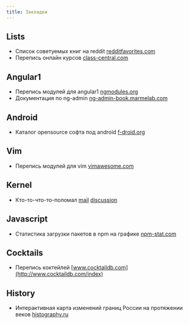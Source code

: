 ```yaml
---
title: Закладки
---
```


## Lists
- Список советуемых книг на reddit [redditfavorites.com](https://redditfavorites.com/)
- Перепись онлайн курсов [class-central.com](http://class-central.com)

## Angular1
- Перепись модулей для angular1 [ngmodules.org](http://ngmodules.org)
- Документация по ng-admin [ng-admin-book.marmelab.com](https://ng-admin-book.marmelab.com)

## Android
- Каталог opensource софта под android [f-droid.org](https://f-droid.org/en/)

## Vim
- Перепись модулей для vim [vimawesome.com](https://vimawesome.com/)

## Kernel
- Кто-то-что-то-поломал [mail](http://lkml.iu.edu/hypermail/linux/kernel/1710.3/02474.html)
  [discussion](https://news.ycombinator.com/item?id=15609419)

## Javascript
- Статистика загрузки пакетов в npm на графике [npm-stat.com](https://npm-stat.com)

## Cocktails
- Перепись коктейлей [www.cocktaildb.com](http://www.cocktaildb.com/index)

## History
- Интерактивная карта изменений границ России на протяжении веков [histography.ru](http://histography.ru)

